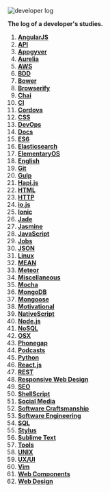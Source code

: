 ![developer log](http://i.imgur.com/FLO5Sar.png)

**The log of a developer's studies.**

1. **[AngularJS](/source/angularjs.md)**
1. **[API](source/api.md)**
1. **[Appgyver](/source/appgyver.md)**
1. **[Aurelia](/source/aurelia.md)**
1. **[AWS](/source/aws.md)**
1. **[BDD](/source/bdd.md)**
1. **[Bower](/source/bower.md)**
1. **[Browserify](/source/browserify.md)**
1. **[Chai](/source/chai.md)**
1. **[CI](/source/ci.md)**
1. **[Cordova](/source/cordova.md)**
1. **[CSS](/source/css.md)**
1. **[DevOps](/source/devops.md)**
1. **[Docs](/source/docs.md)**
1. **[ES6](/source/ecmascript6.md)**
1. **[Elasticsearch](/source/elasticsearch.md)**
1. **[ElementaryOS](/source/elementary-os.md)**
1. **[English](/source/english.md)**
1. **[Git](/source/git.md)**
1. **[Gulp](/source/gulp.md)**
1. **[Hapi.js](/hapijs.md)**
1. **[HTML](/source/html.md)**
1. **[HTTP](/source/http.md)**
1. **[io.js](/source/iojs.md)**
1. **[Ionic](/source/ionic.md)**
1. **[Jade](/source/jade.md)**
1. **[Jasmine](/source/jasmine.md)**
1. **[JavaScript](/source/javascript.md)**
1. **[Jobs](/source/jobs.md)**
1. **[JSON](/source/json.md)**
1. **[Linux](/source/linux.md)**
1. **[MEAN](/source/mean.md)**
1. **[Meteor](/source/meteor.md)**
1. **[Miscellaneous](/source/miscellaneous.md)**
1. **[Mocha](/source/mocha.md)**
1. **[MongoDB](/source/mongodb.md)**
1. **[Mongoose](/source/mongoose.md)**
1. **[Motivational](/source/motivational.md)**
1. **[NativeScript](/source/nativescript.md)**
1. **[Node.js](/source/nodejs.md)**
1. **[NoSQL](/source/nosql.md)**
1. **[OSX](/source/osx.md)**
1. **[Phonegap](/source/phonegap.md)**
1. **[Podcasts](/source/podcasts.md)**
1. **[Python](/source/python.md)**
1. **[React.js](/source/reactJS.md)**
1. **[REST](/source/rest.md)**
1. **[Responsive Web Design](/source/rwd.md)**
1. **[SEO](/source/seo.md)**
1. **[ShellScript](/source/shell-script.md)**
1. **[Social Media](/source/social-media.md)**
1. **[Software Craftsmanship](/source/software-craftsmanship.md)**
1. **[Software Engineering](/source/software-engineering.md)**
1. **[SQL](/source/sql.md)**
1. **[Stylus](/source/stylus.md)**
1. **[Sublime Text](/source/sublime-text.md)**
1. **[Tools](/source/tools.md)**
1. **[UNIX](/source/unix.md)**
1. **[UX/UI](/source/ux-ui.md)**
1. **[Vim](/source/vim.md)**
1. **[Web Components](/source/web-components.md)**
1. **[Web Design](/source/web-design.md)**
